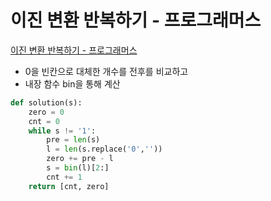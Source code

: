 # 이진 변환 반복하기 - 프로그래머스

[이진 변환 반복하기 - 프로그래머스](https://programmers.co.kr/learn/courses/30/lessons/70129)

- 0을 빈칸으로 대체한 개수를 전후를 비교하고
- 내장 함수 bin을 통해 계산

```python
def solution(s):
    zero = 0
    cnt = 0
    while s != '1':
        pre = len(s)
        l = len(s.replace('0',''))
        zero += pre - l
        s = bin(l)[2:]
        cnt += 1
    return [cnt, zero]
```
